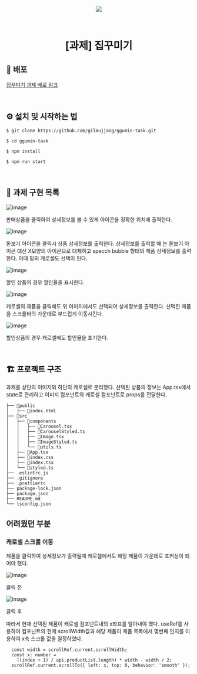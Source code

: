 <p align="middle" >
  <img src="https://user-images.githubusercontent.com/24728385/148955263-b3a0e063-6950-46f2-82e9-1fcabc24e19e.jpeg"/>
</p>
<br/>
<h1 align="middle">[과제] 집꾸미기</h1>

## 🔗 배포

[집꾸미기 과제 배로 링크](https://gilmujjang.github.io/ggumin-task)

<br>

## ⚙️ 설치 및 시작하는 법

```
$ git clone https://github.com/gilmujjang/ggumin-task.git

$ cd ggumin-task

$ npm install

$ npm run start
```

<br>

## 🏹 과제 구현 목록

![image](https://user-images.githubusercontent.com/40172373/152340316-fe216ca1-5632-4fc2-ba29-f42fb35518a5.png)

판매상품을 클릭하여 상세정보를 볼 수 있게 아이콘을 정확한 위치에 출력한다.

![image](https://user-images.githubusercontent.com/40172373/152340521-553e54bb-9e18-458c-a611-e5139f5a90cd.png)

돋보기 아이콘을 클릭시 상품 상세정보를 출력한다. 상세정보를 출력할 때 는 돋보기 아이콘 대신 X모양의 아이콘으로 대체하고 specch bubble 형태의 제품 상세정보를 출력한다.
이때 밑의 캐로셀도 선택이 된다.

![image](https://user-images.githubusercontent.com/40172373/152340796-e91bdb42-9849-49d3-bf2f-4fa3ffa56c27.png)

할인 상품의 경우 할인율을 표시한다.

![image](https://user-images.githubusercontent.com/40172373/152340879-74d570a6-f104-4fa9-801d-f0fdd57b4003.png)

캐로셀의 제품을 클릭해도 위 이미지에서도 선택되어 상세정보를 출력한다. 선택한 제품을 스크롤바의 가운데로 부드럽게 이동시킨다.

![image](https://user-images.githubusercontent.com/40172373/152341072-b35722a1-82be-47e5-8c2e-c91b41576c1b.png)

할인상품의 경우 캐로셀에도 할인율을 표기한다.

<br>

## 🏗 프로젝트 구조

과제를 상단의 이미지와 하단의 캐로셀로 분리했다. 선택된 상품의 정보는 App.tsx에서 state로 관리하고 이미지 컴포넌트와 캐로셀 컴포넌트로 props를 전달한다.

```
├── 📂public
│   ├── 📜index.html
├── 📂src
│   ├── 📂components
│   │   ├── 📜Carousel.tsx
│   │   ├── 📜CarouselStyled.ts
│   │   ├── 📜Image.tsx
│   │   ├── 📜ImageStyled.ts
│   │   └── 📜utils.ts
│   ├── 📜App.tsx
│   ├── 📜index.css
│   ├── 📜index.tsx
│   └── 📜styled.ts
├── .eslintrc.js
├── .gitignore
├── .prettierrc
├── package-lock.json
├── package.json
├── README.md
└── tsconfig.json
```

## 어려웠던 부분

### 캐로셀 스크롤 이동

제품을 클릭하여 상세정보가 출력될때 캐로셀에서도 해당 제품이 가운데로 포커싱이 되어야 했다.

![image](https://user-images.githubusercontent.com/40172373/152341607-ce2b861e-2122-4f8e-92b7-c26788e007c2.png)

클릭 전

![image](https://user-images.githubusercontent.com/40172373/152341623-5b8c6850-5a5b-4a39-9718-71688a718cd4.png)

클릭 후

따라서 현재 선택된 제품이 캐로셀 컴포넌트내의 x좌표를 알아내야 했다.
useRef를 사용하여 컴포넌트의 현제 scrollWidth값과 해당 제품이 제품 목록에서 몇번째 인지를 이용하여 x축 스크롤 값을 결정하였다.

```
  const width = scrollRef.current.scrollWidth;
  const x: number =
    ((index + 1) / api.productList.length) * width - width / 2;
  scrollRef.current.scrollTo({ left: x, top: 0, behavior: 'smooth' });
```

